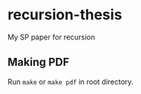 # recursion-thesis
My SP paper for recursion

## Making PDF

Run `make` or `make pdf` in root directory.

